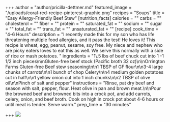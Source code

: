 +++
author = "author/pricilla-dettmer.md"
featured_image = "/uploads/coral-red-recipe-pinterest-graphic.png"
recipes = "Soups"
title = "Easy Allergy-Friendly Beef Stew"
[nutrition_facts]
calories = ""
carbs = ""
cholesterol = ""
fiber = ""
protein = ""
saturated_fat = ""
sodium = ""
sugar = ""
total_fat = ""
trans_fat = ""
unsaturated_fat = ""
[recipe]
cook_time = "4-6 Hours"
description = "I recently made this for my son who has life threatening multiple food allergies, and it pass the test! He loves it! This recipe is wheat, egg, peanut, sesame, soy free. My niece and nephew who are picky eaters loves to eat this as well. We serve this normally with a side of rice or mash potatoes. "
ingredients = "1\\.5 lbs of beef chuck cut into 1 -1 1/2 inch pieces\n\nGluten-free beef stock (Pacific broth 32 oz)\n\nOrrington Farms Gluten-free Beef stew seasoning\n\n1 TBSP of GF flour\n\n3-4 large chunks of carrots\n\n1 bunch of chop Celery\n\n4 medium golden potatoes cut in half\n\n1 yellow onion cut into 1 inch chunks\n\n2 TBSP of olive oil\n\nPinch of salt and pepper"
instructions = "Rinse, pat dry beef and season with salt, pepper, flour. Heat olive in pan and brown meat.\n\nPour the browned beef and browned bits into a crock pot, and add carrots, celery, onion, and beef broth. Cook on high in crock pot about 4-6 hours or until meat is tender. Serve warm."
prep_time = "30 minutes"

+++
![](/uploads/coral-red-recipe-pinterest-graphic-1.png)